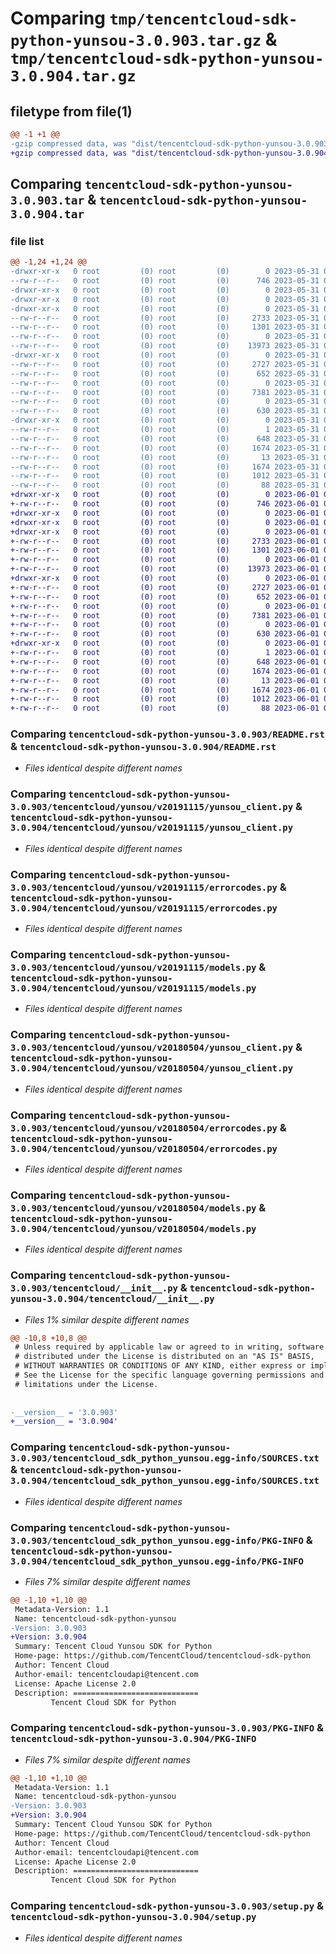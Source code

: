 # Comparing `tmp/tencentcloud-sdk-python-yunsou-3.0.903.tar.gz` & `tmp/tencentcloud-sdk-python-yunsou-3.0.904.tar.gz`

## filetype from file(1)

```diff
@@ -1 +1 @@
-gzip compressed data, was "dist/tencentcloud-sdk-python-yunsou-3.0.903.tar", last modified: Wed May 31 02:26:47 2023, max compression
+gzip compressed data, was "dist/tencentcloud-sdk-python-yunsou-3.0.904.tar", last modified: Thu Jun  1 02:51:51 2023, max compression
```

## Comparing `tencentcloud-sdk-python-yunsou-3.0.903.tar` & `tencentcloud-sdk-python-yunsou-3.0.904.tar`

### file list

```diff
@@ -1,24 +1,24 @@
-drwxr-xr-x   0 root         (0) root         (0)        0 2023-05-31 02:26:47.000000 tencentcloud-sdk-python-yunsou-3.0.903/
--rw-r--r--   0 root         (0) root         (0)      746 2023-05-31 02:26:47.000000 tencentcloud-sdk-python-yunsou-3.0.903/README.rst
-drwxr-xr-x   0 root         (0) root         (0)        0 2023-05-31 02:26:47.000000 tencentcloud-sdk-python-yunsou-3.0.903/tencentcloud/
-drwxr-xr-x   0 root         (0) root         (0)        0 2023-05-31 02:26:47.000000 tencentcloud-sdk-python-yunsou-3.0.903/tencentcloud/yunsou/
-drwxr-xr-x   0 root         (0) root         (0)        0 2023-05-31 02:26:47.000000 tencentcloud-sdk-python-yunsou-3.0.903/tencentcloud/yunsou/v20191115/
--rw-r--r--   0 root         (0) root         (0)     2733 2023-05-31 02:26:47.000000 tencentcloud-sdk-python-yunsou-3.0.903/tencentcloud/yunsou/v20191115/yunsou_client.py
--rw-r--r--   0 root         (0) root         (0)     1301 2023-05-31 02:26:47.000000 tencentcloud-sdk-python-yunsou-3.0.903/tencentcloud/yunsou/v20191115/errorcodes.py
--rw-r--r--   0 root         (0) root         (0)        0 2023-05-31 02:26:47.000000 tencentcloud-sdk-python-yunsou-3.0.903/tencentcloud/yunsou/v20191115/__init__.py
--rw-r--r--   0 root         (0) root         (0)    13973 2023-05-31 02:26:47.000000 tencentcloud-sdk-python-yunsou-3.0.903/tencentcloud/yunsou/v20191115/models.py
-drwxr-xr-x   0 root         (0) root         (0)        0 2023-05-31 02:26:47.000000 tencentcloud-sdk-python-yunsou-3.0.903/tencentcloud/yunsou/v20180504/
--rw-r--r--   0 root         (0) root         (0)     2727 2023-05-31 02:26:47.000000 tencentcloud-sdk-python-yunsou-3.0.903/tencentcloud/yunsou/v20180504/yunsou_client.py
--rw-r--r--   0 root         (0) root         (0)      652 2023-05-31 02:26:47.000000 tencentcloud-sdk-python-yunsou-3.0.903/tencentcloud/yunsou/v20180504/errorcodes.py
--rw-r--r--   0 root         (0) root         (0)        0 2023-05-31 02:26:47.000000 tencentcloud-sdk-python-yunsou-3.0.903/tencentcloud/yunsou/v20180504/__init__.py
--rw-r--r--   0 root         (0) root         (0)     7381 2023-05-31 02:26:47.000000 tencentcloud-sdk-python-yunsou-3.0.903/tencentcloud/yunsou/v20180504/models.py
--rw-r--r--   0 root         (0) root         (0)        0 2023-05-31 02:26:47.000000 tencentcloud-sdk-python-yunsou-3.0.903/tencentcloud/yunsou/__init__.py
--rw-r--r--   0 root         (0) root         (0)      630 2023-05-31 02:26:47.000000 tencentcloud-sdk-python-yunsou-3.0.903/tencentcloud/__init__.py
-drwxr-xr-x   0 root         (0) root         (0)        0 2023-05-31 02:26:47.000000 tencentcloud-sdk-python-yunsou-3.0.903/tencentcloud_sdk_python_yunsou.egg-info/
--rw-r--r--   0 root         (0) root         (0)        1 2023-05-31 02:26:47.000000 tencentcloud-sdk-python-yunsou-3.0.903/tencentcloud_sdk_python_yunsou.egg-info/dependency_links.txt
--rw-r--r--   0 root         (0) root         (0)      648 2023-05-31 02:26:47.000000 tencentcloud-sdk-python-yunsou-3.0.903/tencentcloud_sdk_python_yunsou.egg-info/SOURCES.txt
--rw-r--r--   0 root         (0) root         (0)     1674 2023-05-31 02:26:47.000000 tencentcloud-sdk-python-yunsou-3.0.903/tencentcloud_sdk_python_yunsou.egg-info/PKG-INFO
--rw-r--r--   0 root         (0) root         (0)       13 2023-05-31 02:26:47.000000 tencentcloud-sdk-python-yunsou-3.0.903/tencentcloud_sdk_python_yunsou.egg-info/top_level.txt
--rw-r--r--   0 root         (0) root         (0)     1674 2023-05-31 02:26:47.000000 tencentcloud-sdk-python-yunsou-3.0.903/PKG-INFO
--rw-r--r--   0 root         (0) root         (0)     1012 2023-05-31 02:26:47.000000 tencentcloud-sdk-python-yunsou-3.0.903/setup.py
--rw-r--r--   0 root         (0) root         (0)       88 2023-05-31 02:26:47.000000 tencentcloud-sdk-python-yunsou-3.0.903/setup.cfg
+drwxr-xr-x   0 root         (0) root         (0)        0 2023-06-01 02:51:51.000000 tencentcloud-sdk-python-yunsou-3.0.904/
+-rw-r--r--   0 root         (0) root         (0)      746 2023-06-01 02:51:51.000000 tencentcloud-sdk-python-yunsou-3.0.904/README.rst
+drwxr-xr-x   0 root         (0) root         (0)        0 2023-06-01 02:51:51.000000 tencentcloud-sdk-python-yunsou-3.0.904/tencentcloud/
+drwxr-xr-x   0 root         (0) root         (0)        0 2023-06-01 02:51:51.000000 tencentcloud-sdk-python-yunsou-3.0.904/tencentcloud/yunsou/
+drwxr-xr-x   0 root         (0) root         (0)        0 2023-06-01 02:51:51.000000 tencentcloud-sdk-python-yunsou-3.0.904/tencentcloud/yunsou/v20191115/
+-rw-r--r--   0 root         (0) root         (0)     2733 2023-06-01 02:51:51.000000 tencentcloud-sdk-python-yunsou-3.0.904/tencentcloud/yunsou/v20191115/yunsou_client.py
+-rw-r--r--   0 root         (0) root         (0)     1301 2023-06-01 02:51:51.000000 tencentcloud-sdk-python-yunsou-3.0.904/tencentcloud/yunsou/v20191115/errorcodes.py
+-rw-r--r--   0 root         (0) root         (0)        0 2023-06-01 02:51:51.000000 tencentcloud-sdk-python-yunsou-3.0.904/tencentcloud/yunsou/v20191115/__init__.py
+-rw-r--r--   0 root         (0) root         (0)    13973 2023-06-01 02:51:51.000000 tencentcloud-sdk-python-yunsou-3.0.904/tencentcloud/yunsou/v20191115/models.py
+drwxr-xr-x   0 root         (0) root         (0)        0 2023-06-01 02:51:51.000000 tencentcloud-sdk-python-yunsou-3.0.904/tencentcloud/yunsou/v20180504/
+-rw-r--r--   0 root         (0) root         (0)     2727 2023-06-01 02:51:51.000000 tencentcloud-sdk-python-yunsou-3.0.904/tencentcloud/yunsou/v20180504/yunsou_client.py
+-rw-r--r--   0 root         (0) root         (0)      652 2023-06-01 02:51:51.000000 tencentcloud-sdk-python-yunsou-3.0.904/tencentcloud/yunsou/v20180504/errorcodes.py
+-rw-r--r--   0 root         (0) root         (0)        0 2023-06-01 02:51:51.000000 tencentcloud-sdk-python-yunsou-3.0.904/tencentcloud/yunsou/v20180504/__init__.py
+-rw-r--r--   0 root         (0) root         (0)     7381 2023-06-01 02:51:51.000000 tencentcloud-sdk-python-yunsou-3.0.904/tencentcloud/yunsou/v20180504/models.py
+-rw-r--r--   0 root         (0) root         (0)        0 2023-06-01 02:51:51.000000 tencentcloud-sdk-python-yunsou-3.0.904/tencentcloud/yunsou/__init__.py
+-rw-r--r--   0 root         (0) root         (0)      630 2023-06-01 02:51:51.000000 tencentcloud-sdk-python-yunsou-3.0.904/tencentcloud/__init__.py
+drwxr-xr-x   0 root         (0) root         (0)        0 2023-06-01 02:51:51.000000 tencentcloud-sdk-python-yunsou-3.0.904/tencentcloud_sdk_python_yunsou.egg-info/
+-rw-r--r--   0 root         (0) root         (0)        1 2023-06-01 02:51:51.000000 tencentcloud-sdk-python-yunsou-3.0.904/tencentcloud_sdk_python_yunsou.egg-info/dependency_links.txt
+-rw-r--r--   0 root         (0) root         (0)      648 2023-06-01 02:51:51.000000 tencentcloud-sdk-python-yunsou-3.0.904/tencentcloud_sdk_python_yunsou.egg-info/SOURCES.txt
+-rw-r--r--   0 root         (0) root         (0)     1674 2023-06-01 02:51:51.000000 tencentcloud-sdk-python-yunsou-3.0.904/tencentcloud_sdk_python_yunsou.egg-info/PKG-INFO
+-rw-r--r--   0 root         (0) root         (0)       13 2023-06-01 02:51:51.000000 tencentcloud-sdk-python-yunsou-3.0.904/tencentcloud_sdk_python_yunsou.egg-info/top_level.txt
+-rw-r--r--   0 root         (0) root         (0)     1674 2023-06-01 02:51:51.000000 tencentcloud-sdk-python-yunsou-3.0.904/PKG-INFO
+-rw-r--r--   0 root         (0) root         (0)     1012 2023-06-01 02:51:51.000000 tencentcloud-sdk-python-yunsou-3.0.904/setup.py
+-rw-r--r--   0 root         (0) root         (0)       88 2023-06-01 02:51:51.000000 tencentcloud-sdk-python-yunsou-3.0.904/setup.cfg
```

### Comparing `tencentcloud-sdk-python-yunsou-3.0.903/README.rst` & `tencentcloud-sdk-python-yunsou-3.0.904/README.rst`

 * *Files identical despite different names*

### Comparing `tencentcloud-sdk-python-yunsou-3.0.903/tencentcloud/yunsou/v20191115/yunsou_client.py` & `tencentcloud-sdk-python-yunsou-3.0.904/tencentcloud/yunsou/v20191115/yunsou_client.py`

 * *Files identical despite different names*

### Comparing `tencentcloud-sdk-python-yunsou-3.0.903/tencentcloud/yunsou/v20191115/errorcodes.py` & `tencentcloud-sdk-python-yunsou-3.0.904/tencentcloud/yunsou/v20191115/errorcodes.py`

 * *Files identical despite different names*

### Comparing `tencentcloud-sdk-python-yunsou-3.0.903/tencentcloud/yunsou/v20191115/models.py` & `tencentcloud-sdk-python-yunsou-3.0.904/tencentcloud/yunsou/v20191115/models.py`

 * *Files identical despite different names*

### Comparing `tencentcloud-sdk-python-yunsou-3.0.903/tencentcloud/yunsou/v20180504/yunsou_client.py` & `tencentcloud-sdk-python-yunsou-3.0.904/tencentcloud/yunsou/v20180504/yunsou_client.py`

 * *Files identical despite different names*

### Comparing `tencentcloud-sdk-python-yunsou-3.0.903/tencentcloud/yunsou/v20180504/errorcodes.py` & `tencentcloud-sdk-python-yunsou-3.0.904/tencentcloud/yunsou/v20180504/errorcodes.py`

 * *Files identical despite different names*

### Comparing `tencentcloud-sdk-python-yunsou-3.0.903/tencentcloud/yunsou/v20180504/models.py` & `tencentcloud-sdk-python-yunsou-3.0.904/tencentcloud/yunsou/v20180504/models.py`

 * *Files identical despite different names*

### Comparing `tencentcloud-sdk-python-yunsou-3.0.903/tencentcloud/__init__.py` & `tencentcloud-sdk-python-yunsou-3.0.904/tencentcloud/__init__.py`

 * *Files 1% similar despite different names*

```diff
@@ -10,8 +10,8 @@
 # Unless required by applicable law or agreed to in writing, software
 # distributed under the License is distributed on an "AS IS" BASIS,
 # WITHOUT WARRANTIES OR CONDITIONS OF ANY KIND, either express or implied.
 # See the License for the specific language governing permissions and
 # limitations under the License.
 
 
-__version__ = '3.0.903'
+__version__ = '3.0.904'
```

### Comparing `tencentcloud-sdk-python-yunsou-3.0.903/tencentcloud_sdk_python_yunsou.egg-info/SOURCES.txt` & `tencentcloud-sdk-python-yunsou-3.0.904/tencentcloud_sdk_python_yunsou.egg-info/SOURCES.txt`

 * *Files identical despite different names*

### Comparing `tencentcloud-sdk-python-yunsou-3.0.903/tencentcloud_sdk_python_yunsou.egg-info/PKG-INFO` & `tencentcloud-sdk-python-yunsou-3.0.904/tencentcloud_sdk_python_yunsou.egg-info/PKG-INFO`

 * *Files 7% similar despite different names*

```diff
@@ -1,10 +1,10 @@
 Metadata-Version: 1.1
 Name: tencentcloud-sdk-python-yunsou
-Version: 3.0.903
+Version: 3.0.904
 Summary: Tencent Cloud Yunsou SDK for Python
 Home-page: https://github.com/TencentCloud/tencentcloud-sdk-python
 Author: Tencent Cloud
 Author-email: tencentcloudapi@tencent.com
 License: Apache License 2.0
 Description: ============================
         Tencent Cloud SDK for Python
```

### Comparing `tencentcloud-sdk-python-yunsou-3.0.903/PKG-INFO` & `tencentcloud-sdk-python-yunsou-3.0.904/PKG-INFO`

 * *Files 7% similar despite different names*

```diff
@@ -1,10 +1,10 @@
 Metadata-Version: 1.1
 Name: tencentcloud-sdk-python-yunsou
-Version: 3.0.903
+Version: 3.0.904
 Summary: Tencent Cloud Yunsou SDK for Python
 Home-page: https://github.com/TencentCloud/tencentcloud-sdk-python
 Author: Tencent Cloud
 Author-email: tencentcloudapi@tencent.com
 License: Apache License 2.0
 Description: ============================
         Tencent Cloud SDK for Python
```

### Comparing `tencentcloud-sdk-python-yunsou-3.0.903/setup.py` & `tencentcloud-sdk-python-yunsou-3.0.904/setup.py`

 * *Files identical despite different names*

